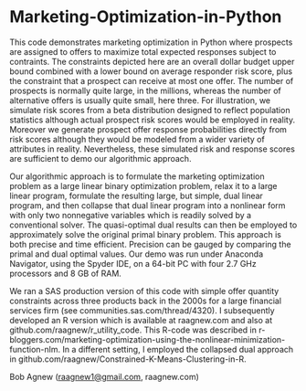 # Marketing-Optimization-in-Python
This code demonstrates marketing optimization in Python where prospects are assigned to offers to maximize total expected responses subject to contraints.
The constraints depicted here are an overall dollar budget upper bound combined with a lower bound on average responder risk score, plus the constraint that
a prospect can receive at most one offer.  The number of prospects is normally quite large, in the millions, whereas the number of alternative offers is usually
quite small, here three.  For illustration, we simulate risk scores from a beta distribution designed to reflect population statistics although actual prospect
risk scores would be employed in reality.  Moreover we generate prospect offer response probabilities directly from risk scores although they would be modeled
from a wider variety of attributes in reality.  Nevertheless, these simulated risk and response scores are sufficient to demo our algorithmic approach.

Our algorithmic approach is to formulate the marketing optimization problem as a large linear binary optimization problem, relax it to a large linear program,
formulate the resulting large, but simple, dual linear program, and then collapse that dual linear program into a nonlinear form with only two nonnegative
variables which is readily solved by a conventional solver.  The quasi-optimal dual results can then be employed to approximately solve the original primal
binary problem.  This approach is both precise and time efficient.  Precision can be gauged by comparing the primal and dual optimal values.  Our demo was run
under Anaconda Navigator, using the Spyder IDE, on a 64-bit PC with four 2.7 GHz processors and 8 GB of RAM.

We ran a SAS production version of this code with simple offer quantity constraints across three products back in the 2000s for a large financial services firm
(see communities.sas.com/thread/4320).  I subsequently developed an R version which is available at raagnew.com and also at github.com/raagnew/r_utility_code.
This R-code was described in r-bloggers.com/marketing-optimization-using-the-nonlinear-minimization-function-nlm.  In a different setting, I employed the collapsed
dual approach in github.com/raagnew/Constrained-K-Means-Clustering-in-R.

Bob Agnew (raagnew1@gmail.com, raagnew.com)
